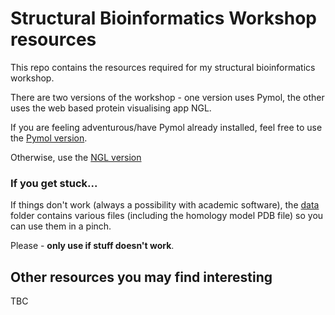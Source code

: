 # Structural Bioinformatics Workshop resources

This repo contains the resources required for my structural bioinformatics workshop.

There are two versions of the workshop - one version uses Pymol, the other uses the web based protein visualising app NGL.

If you are feeling adventurous/have Pymol already installed, feel free to use the [Pymol version](./workshop_pymol.md).

Otherwise, use the [NGL version](./workshop_ngl.md)

### If you get stuck...

If things don't work (always a possibility with academic software), the [data](./data) folder contains various files (including the homology model PDB file) so you can use them in a pinch. 

Please - **only use if stuff doesn't work**. 

## Other resources you may find interesting

TBC
